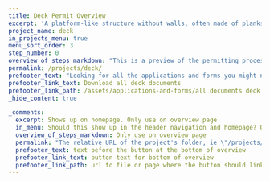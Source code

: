 ```yaml
---
title: Deck Permit Overview
excerpt: 'A platform-like structure without walls, often made of planks, that no one will live on and is typically used for lounging and gathering'
project_name: deck
in_projects_menu: true
menu_sort_order: 3
step_number: 0
overview_of_steps_markdown: "This is a preview of the permitting process for a deck and can be used as a checklist throughout your project. The cost for permitting a deck depends on size and if it's near a protected tree. The permitting cost for a deck under 1750 square feet in size that isn't near protected trees is $584.48. The cost includes the plan review, the permit itself, and inspections.&nbsp;"
permalink: /projects/deck/
prefooter_text: "Looking for all the applications and forms you might need for permitting a deck? We've got you covered."
prefooter_link_text: Download all deck documents
prefooter_link_path: /assets/applications-and-forms/all documents deck.zip
_hide_content: true

_comments:
  excerpt: Shows up on homepage. Only use on overview page
  in_menu: Should this show up in the header navigation and homepage? Only use on overview page
  overview_of_steps_markdown: Only use on overview page
  permalink: "The relative URL of the project's folder, ie \"/projects/project-folder/\". Only use on overview page"
  prefooter_text: text before the button at the bottom of overview
  prefooter_link_text: button text for bottom of overview
  prefooter_link_path: url to file or page where the button should link
---
```

